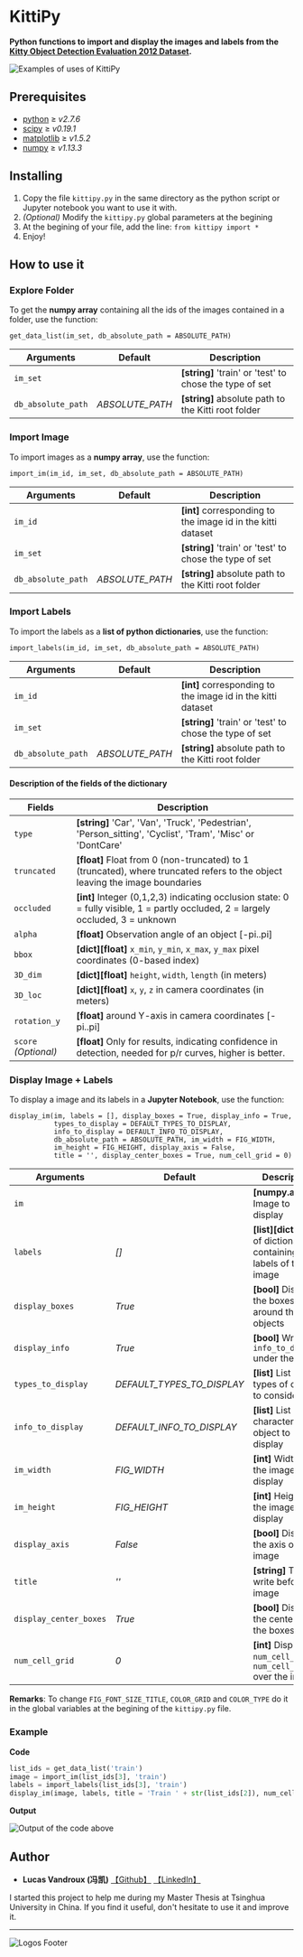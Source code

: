 # KittiPy
**Python functions to import and display the images and labels from the [Kitty Object Detection Evaluation 2012 Dataset](http://www.cvlibs.net/datasets/kitti/eval_object.php?obj_benchmark=2d).**

![Examples of uses of KittiPy](https://i.imgur.com/STCsquT.jpg)

## Prerequisites

- [python](https://www.python.org/) ≥ _v2.7.6_
- [scipy](https://www.scipy.org/) ≥ _v0.19.1_                  
- [matplotlib](https://matplotlib.org/) ≥ _v1.5.2_
- [numpy](http://www.numpy.org/) ≥ _v1.13.3_

## Installing

1. Copy the file `kittipy.py` in the same directory as the python script or Jupyter notebook you want to use it with.
2. _(Optional)_ Modify the `kittipy.py` global parameters at the begining
3. At the begining of your file, add the line: `from kittipy import *`
4. Enjoy!

## How to use it
### Explore Folder
To get the **numpy array** containing all the ids of the images contained in a folder, use the function:
```
get_data_list(im_set, db_absolute_path = ABSOLUTE_PATH)
```
| Arguments             | Default                   | Description                                    |
| ----------------------|---------------------------|------------------------------------------------|
| `im_set`              |                           | **[string]** 'train' or 'test' to chose the type of set  |
| `db_absolute_path`    | _ABSOLUTE_PATH_           | **[string]** absolute path to the Kitti root folder |



### Import Image
To import images as a **numpy array**, use the function:
```
import_im(im_id, im_set, db_absolute_path = ABSOLUTE_PATH)
```
| Arguments             | Default                   | Description                                    |
| ----------------------|---------------------------|------------------------------------------------|
| `im_id`               |                           | **[int]** corresponding to the image id in the kitti dataset  |
| `im_set`              |                           | **[string]** 'train' or 'test' to chose the type of set  |
| `db_absolute_path`    | _ABSOLUTE_PATH_           | **[string]** absolute path to the Kitti root folder |

### Import Labels
To import the labels as a **list of python dictionaries**, use the function:

```
import_labels(im_id, im_set, db_absolute_path = ABSOLUTE_PATH)
```
| Arguments             | Default                   | Description                                    |
| ----------------------|---------------------------|------------------------------------------------|
| `im_id`               |                           | **[int]** corresponding to the image id in the kitti dataset  |
| `im_set`              |                           | **[string]** 'train' or 'test' to chose the type of set  |
| `db_absolute_path`    | _ABSOLUTE_PATH_           | **[string]** absolute path to the Kitti root folder |

#### Description of the fields of the dictionary
| Fields                     | Description                                    |
| ------------------------------|------------------------------------------------|
| `type`                        | **[string]** 'Car', 'Van', 'Truck', 'Pedestrian', 'Person_sitting', 'Cyclist', 'Tram', 'Misc' or 'DontCare'  |
| `truncated`                   | **[float]** Float from 0 (non-truncated) to 1 (truncated), where truncated refers to the object leaving the image boundaries  |
| `occluded`                    | **[int]** Integer (0,1,2,3) indicating occlusion state: 0 = fully visible, 1 = partly occluded, 2 = largely occluded, 3 = unknown  |
| `alpha`                       | **[float]** Observation angle of an object [-pi..pi]   |
| `bbox`                        | **[dict][float]** `x_min`, `y_min`, `x_max`, `y_max` pixel coordinates (0-based index)  |
| `3D_dim`                      | **[dict][float]** `height`, `width`, `length` (in meters)   |
| `3D_loc`                      | **[dict][float]** `x`, `y`, `z` in camera coordinates (in meters)  |
| `rotation_y`                  | **[float]** around Y-axis in camera coordinates [-pi..pi] |
| `score` _(Optional)_          | **[float]** Only for results, indicating confidence in detection, needed for p/r curves, higher is better.  |


### Display Image + Labels
To display a image and its labels in a **Jupyter Notebook**, use the function:
```
display_im(im, labels = [], display_boxes = True, display_info = True, 
           types_to_display = DEFAULT_TYPES_TO_DISPLAY, 
           info_to_display = DEFAULT_INFO_TO_DISPLAY, 
           db_absolute_path = ABSOLUTE_PATH, im_width = FIG_WIDTH, 
           im_height = FIG_HEIGHT, display_axis = False, 
           title = '', display_center_boxes = True, num_cell_grid = 0)
```
| Arguments             | Default                   | Description                |
| ----------------------|---------------------------|----------------------------|
| `im`                  |                           | **[numpy.array]** Image to display  |
| `labels`              | _[]_                      | **[list][dict]** List of dictionaries containing the labels of the image  |
| `display_boxes`       | _True_                    | **[bool]** Display the boxes around the objects |
| `display_info`        | _True_                    | **[bool]** Write the `info_to_display` under the image  |
| `types_to_display`    | _DEFAULT_TYPES_TO_DISPLAY_| **[list]** List of types of object to consider |
| `info_to_display`     | _DEFAULT_INFO_TO_DISPLAY_ | **[list]** List of characteritics of object to display |
| `im_width`            | _FIG_WIDTH_               | **[int]** Width of the image to display |
| `im_height`           | _FIG_HEIGHT_              | **[int]** Height of the image to display |
| `display_axis`        | _False_                   | **[bool]** Display the axis of the image |
| `title`               | _''_                      | **[string]** Title to write before the image |
| `display_center_boxes`| _True_                    | **[bool]** Display the center of the boxes |
| `num_cell_grid`       | _0_                       | **[int]** Display a `num_cell_grid` x `num_cell_grid` over the image|

**Remarks**: To change `FIG_FONT_SIZE_TITLE`, `COLOR_GRID` and `COLOR_TYPE` do it in the global variables at the begining of the `kittipy.py` file.

### Example
**Code**
```python
list_ids = get_data_list('train')
image = import_im(list_ids[3], 'train')
labels = import_labels(list_ids[3], 'train')
display_im(image, labels, title = 'Train ' + str(list_ids[2]), num_cell_grid = 10)
```
**Output**

![Output of the code above](https://i.imgur.com/tOG55Qs.png)

## Author

* **Lucas Vandroux (冯凯)** [【Github】](https://github.com/LucasVandroux) [【LinkedIn】](https://www.linkedin.com/in/lucasvandroux/)

I started this project to help me during my Master Thesis at Tsinghua University in China. If you find it useful, don't hesitate to use it and improve it.

---
![Logos Footer](https://i.imgur.com/bCStMxt.png)
